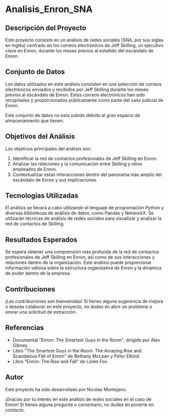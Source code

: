 # Analisis_Enron_SNA

## Descripción del Proyecto

Este proyecto consiste en un análisis de redes sociales (SNA, por sus siglas en inglés) centrado en los correos electrónicos de Jeff Skilling, un ejecutivo clave en Enron, durante los meses previos al estallido del escándalo de Enron.

## Conjunto de Datos

Los datos utilizados en este análisis consisten en una selección de correos electrónicos enviados y recibidos por Jeff Skilling durante los meses previos al escándalo de Enron. Estos correos electrónicos han sido recopilados y proporcionados públicamente como parte del caso judicial de Enron.

Este conjunto de datos no esta subido debido al gran espacio de almacenamiento que tienen.

## Objetivos del Análisis

Los objetivos principales del análisis son:

1. Identificar la red de contactos profesionales de Jeff Skilling en Enron.
2. Analizar las relaciones y la comunicación entre Skilling y otros empleados de Enron.
3. Contextualizar estas interacciones dentro del panorama más amplio del escándalo de Enron y sus implicaciones.

## Tecnologías Utilizadas

El análisis se llevará a cabo utilizando el lenguaje de programación Python y diversas bibliotecas de análisis de datos, como Pandas y NetworkX. Se utilizarán técnicas de análisis de redes sociales para visualizar y analizar la red de contactos de Skilling.

## Resultados Esperados

Se espera obtener una comprensión más profunda de la red de contactos profesionales de Jeff Skilling en Enron, así como de sus interacciones y relaciones dentro de la organización. Este análisis puede proporcionar información valiosa sobre la estructura organizativa de Enron y la dinámica de poder dentro de la empresa.

## Contribuciones

¡Las contribuciones son bienvenidas! Si tienes alguna sugerencia de mejora o deseas colaborar en este proyecto, no dudes en abrir un problema o enviar una solicitud de extracción.

## Referencias

- Documental "Enron: The Smartest Guys in the Room", dirigido por Alex Gibney.
- Libro "The Smartest Guys in the Room: The Amazing Rise and Scandalous Fall of Enron" de Bethany McLean y Peter Elkind.
- Libro "Enron: The Rise and Fall" de Loren Fox.

## Autor

Este proyecto ha sido desarrollado por Nicolas Montejano.

¡Gracias por tu interés en este análisis de redes sociales en el caso de Enron! Si tienes alguna pregunta o comentario, no dudes en ponerte en contacto.
